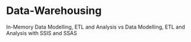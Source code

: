 # Data-Warehousing
In-Memory Data Modelling, ETL and Analysis vs Data Modelling, ETL and Analysis with SSIS and SSAS
